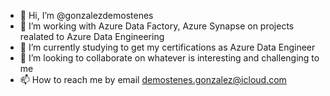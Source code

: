 - 👋 Hi, I’m @gonzalezdemostenes
- 👀 I’m working with Azure Data Factory, Azure Synapse on projects realated to Azure Data Engineering
- 🌱 I’m currently studying to get my certifications as Azure Data Engineer
- 💞️ I’m looking to collaborate on whatever is interesting and challenging to me
- 📫 How to reach me by email demostenes.gonzalez@icloud.com

<!---
gonzalezdemostenes/gonzalezdemostenes is a ✨ special ✨ repository because its `README.md` (this file) appears on your GitHub profile.
You can click the Preview link to take a look at your changes.
--->
